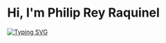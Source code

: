# Hi, I'm Philip Rey Raquinel
[![Typing SVG](https://readme-typing-svg.herokuapp.com?lines=Web+and+Software+Developer;Designer;Gamer)](https://git.io/typing-svg)

<!--
**philrey12/philrey12** is a ✨ _special_ ✨ repository because its `README.md` (this file) appears on your GitHub profile.

Here are some ideas to get you started:

- 🔭 I’m currently working on ...
- 🌱 I’m currently learning ...
- 👯 I’m looking to collaborate on ...
- 🤔 I’m looking for help with ...
- 💬 Ask me about ...
- 📫 How to reach me: ...
- 😄 Pronouns: ...
- ⚡ Fun fact: ...
-->

